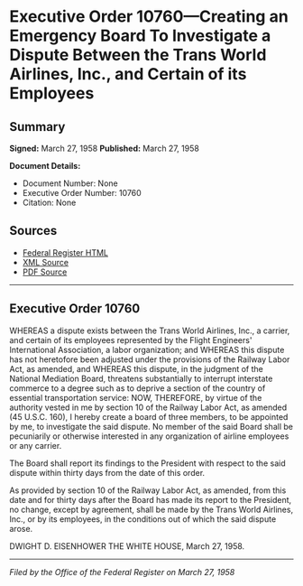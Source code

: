 # Executive Order 10760—Creating an Emergency Board To Investigate a Dispute Between the Trans World Airlines, Inc., and Certain of its Employees

## Summary

**Signed:** March 27, 1958
**Published:** March 27, 1958

**Document Details:**
- Document Number: None
- Executive Order Number: 10760
- Citation: None

## Sources
- [Federal Register HTML](https://www.presidency.ucsb.edu/documents/executive-order-10760-creating-emergency-board-investigate-dispute-between-the-trans-world)
- [XML Source](None)
- [PDF Source](None)

---

## Executive Order 10760

WHEREAS a dispute exists between the Trans World Airlines, Inc., a carrier, and certain of its employees represented by the Flight Engineers' International Association, a labor organization; and
WHEREAS this dispute has not heretofore been adjusted under the provisions of the Railway Labor Act, as amended, and
WHEREAS this dispute, in the judgment of the National Mediation Board, threatens substantially to interrupt interstate commerce to a degree such as to deprive a section of the country of essential transportation service:
NOW, THEREFORE, by virtue of the authority vested in me by section 10 of the Railway Labor Act, as amended (45 U.S.C. 160), I hereby create a board of three members, to be appointed by me, to investigate the said dispute. No member of the said Board shall be pecuniarily or otherwise interested in any organization of airline employees or any carrier.

The Board shall report its findings to the President with respect to the said dispute within thirty days from the date of this order.

As provided by section 10 of the Railway Labor Act, as amended, from this date and for thirty days after the Board has made its report to the President, no change, except by agreement, shall be made by the Trans World Airlines, Inc., or by its employees, in the conditions out of which the said dispute arose.

DWIGHT D. EISENHOWER
THE WHITE HOUSE,
March 27, 1958.

---

*Filed by the Office of the Federal Register on March 27, 1958*
